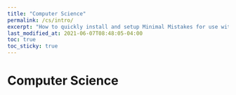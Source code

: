 ```yaml
---
title: "Computer Science"
permalink: /cs/intro/
excerpt: "How to quickly install and setup Minimal Mistakes for use with GitHub Pages."
last_modified_at: 2021-06-07T08:48:05-04:00
toc: true
toc_sticky: true
---
```


# Computer Science